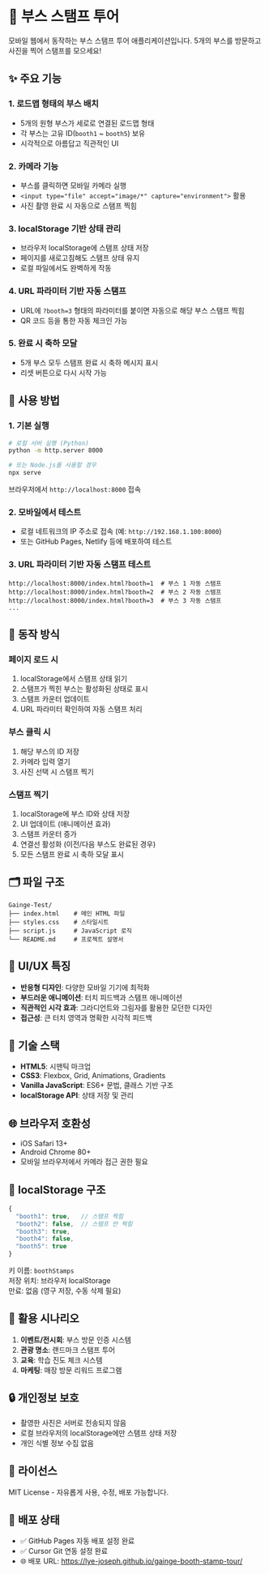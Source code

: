 # 🎯 부스 스탬프 투어

모바일 웹에서 동작하는 부스 스탬프 투어 애플리케이션입니다. 5개의 부스를 방문하고 사진을 찍어 스탬프를 모으세요!

## ✨ 주요 기능

### 1. 로드맵 형태의 부스 배치
- 5개의 원형 부스가 세로로 연결된 로드맵 형태
- 각 부스는 고유 ID(`booth1` ~ `booth5`) 보유
- 시각적으로 아름답고 직관적인 UI

### 2. 카메라 기능
- 부스를 클릭하면 모바일 카메라 실행
- `<input type="file" accept="image/*" capture="environment">` 활용
- 사진 촬영 완료 시 자동으로 스탬프 찍힘

### 3. localStorage 기반 상태 관리
- 브라우저 localStorage에 스탬프 상태 저장
- 페이지를 새로고침해도 스탬프 상태 유지
- 로컬 파일에서도 완벽하게 작동

### 4. URL 파라미터 기반 자동 스탬프
- URL에 `?booth=3` 형태의 파라미터를 붙이면 자동으로 해당 부스 스탬프 찍힘
- QR 코드 등을 통한 자동 체크인 가능

### 5. 완료 시 축하 모달
- 5개 부스 모두 스탬프 완료 시 축하 메시지 표시
- 리셋 버튼으로 다시 시작 가능

## 🚀 사용 방법

### 1. 기본 실행
```bash
# 로컬 서버 실행 (Python)
python -m http.server 8000

# 또는 Node.js를 사용할 경우
npx serve
```

브라우저에서 `http://localhost:8000` 접속

### 2. 모바일에서 테스트
- 로컬 네트워크의 IP 주소로 접속 (예: `http://192.168.1.100:8000`)
- 또는 GitHub Pages, Netlify 등에 배포하여 테스트

### 3. URL 파라미터 기반 자동 스탬프 테스트
```
http://localhost:8000/index.html?booth=1  # 부스 1 자동 스탬프
http://localhost:8000/index.html?booth=2  # 부스 2 자동 스탬프
http://localhost:8000/index.html?booth=3  # 부스 3 자동 스탬프
...
```

## 📱 동작 방식

### 페이지 로드 시
1. localStorage에서 스탬프 상태 읽기
2. 스탬프가 찍힌 부스는 활성화된 상태로 표시
3. 스탬프 카운터 업데이트
4. URL 파라미터 확인하여 자동 스탬프 처리

### 부스 클릭 시
1. 해당 부스의 ID 저장
2. 카메라 입력 열기
3. 사진 선택 시 스탬프 찍기

### 스탬프 찍기
1. localStorage에 부스 ID와 상태 저장
2. UI 업데이트 (애니메이션 효과)
3. 스탬프 카운터 증가
4. 연결선 활성화 (이전/다음 부스도 완료된 경우)
5. 모든 스탬프 완료 시 축하 모달 표시

## 🗂️ 파일 구조

```
Gainge-Test/
├── index.html    # 메인 HTML 파일
├── styles.css    # 스타일시트
├── script.js     # JavaScript 로직
└── README.md     # 프로젝트 설명서
```

## 🎨 UI/UX 특징

- **반응형 디자인**: 다양한 모바일 기기에 최적화
- **부드러운 애니메이션**: 터치 피드백과 스탬프 애니메이션
- **직관적인 시각 효과**: 그라디언트와 그림자를 활용한 모던한 디자인
- **접근성**: 큰 터치 영역과 명확한 시각적 피드백

## 🔧 기술 스택

- **HTML5**: 시맨틱 마크업
- **CSS3**: Flexbox, Grid, Animations, Gradients
- **Vanilla JavaScript**: ES6+ 문법, 클래스 기반 구조
- **localStorage API**: 상태 저장 및 관리

## 🌐 브라우저 호환성

- iOS Safari 13+
- Android Chrome 80+
- 모바일 브라우저에서 카메라 접근 권한 필요

## 📝 localStorage 구조

```javascript
{
  "booth1": true,   // 스탬프 찍힘
  "booth2": false,  // 스탬프 안 찍힘
  "booth3": true,
  "booth4": false,
  "booth5": true
}
```

키 이름: `boothStamps`  
저장 위치: 브라우저 localStorage  
만료: 없음 (영구 저장, 수동 삭제 필요)

## 🎯 활용 시나리오

1. **이벤트/전시회**: 부스 방문 인증 시스템
2. **관광 명소**: 랜드마크 스탬프 투어
3. **교육**: 학습 진도 체크 시스템
4. **마케팅**: 매장 방문 리워드 프로그램

## 🔒 개인정보 보호

- 촬영한 사진은 서버로 전송되지 않음
- 로컬 브라우저의 localStorage에만 스탬프 상태 저장
- 개인 식별 정보 수집 없음

## 📄 라이선스

MIT License - 자유롭게 사용, 수정, 배포 가능합니다.

## 🚀 배포 상태

- ✅ GitHub Pages 자동 배포 설정 완료
- ✅ Cursor Git 연동 설정 완료
- 🌐 배포 URL: https://lye-joseph.github.io/gainge-booth-stamp-tour/

